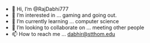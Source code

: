- 👋 Hi, I’m @RajDabhi777
- 👀 I’m interested in ... gaming and going out.
- 🌱 I’m currently learning ... computer science
- 💞️ I’m looking to collaborate on ... meeting other people
- 📫 How to reach me ... dabhir@stthom.edu

<!---
RajDabhi777/RajDabhi777 is a ✨ special ✨ repository because its `README.md` (this file) appears on your GitHub profile.
You can click the Preview link to take a look at your changes.
--->
